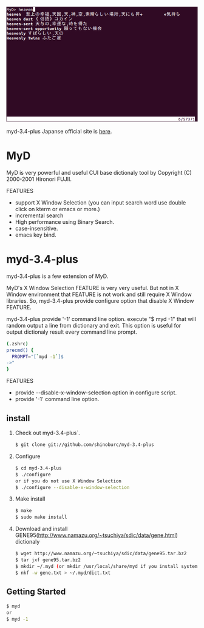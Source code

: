 ![myd](myd.png)

myd-3.4-plus Japanse official site is [here](http://dandydot.dyndns.org/software).

# MyD

MyD is very powerful and useful CUI base dictionaly tool by Copyright (C) 2000-2001 Hironori FUJII.

FEATURES
 * support X Window Selection (you can input search word use double click on kterm or emacs or more.)
 * incremental search
 * High performance using Binary Search.
 * case-insensitive.
 * emacs key bind.

# myd-3.4-plus

myd-3.4-plus is a few extension of MyD.


  MyD's X Window Selection FEATURE is very very useful.
  But not in X Window environment that FEATURE is not work and still require X Window libraries.
  So, myd-3.4-plus provide configure option that disable X Window FEATURE.

  myd-3.4-plus provide '-1' command line option.
  execute "$ myd -1" that will random output a line from dictionary and exit.
  This option is useful for output dictionaly result every command line prompt.


  ~~~ sh
  (.zshrc)
  precmd() {
    PROMPT="[`myd -1`]$
  ->"
  }
  ~~~

FEATURES
 * provide --disable-x-window-selection option in configure script.
 * provide '-1' command line option.

## install

1. Check out myd-3.4-plus`.

    ~~~ sh
    $ git clone git://github.com/shinoburc/myd-3.4-plus
    ~~~

2. Configure

    ~~~ sh
    $ cd myd-3.4-plus
    $ ./configure
    or if you do not use X Window Selection
    $ ./configure --disable-x-window-selection
    ~~~

3. Make install

    ~~~ sh
    $ make
    $ sudo make install
    ~~~

4. Download and install GENE95(http://www.namazu.org/~tsuchiya/sdic/data/gene.html) dictionaly

    ~~~ sh
    $ wget http://www.namazu.org/~tsuchiya/sdic/data/gene95.tar.bz2
    $ tar jxf gene95.tar.bz2
    $ mkdir ~/.myd (or mkdir /usr/local/share/myd if you install system space.)
    $ nkf -w gene.txt > ~/.myd/dict.txt
    ~~~

## Getting Started

  ~~~ sh
  $ myd
  or
  $ myd -1
  ~~~
